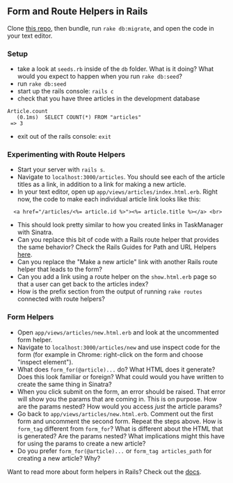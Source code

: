 ## Form and Route Helpers in Rails

Clone [this repo](https://github.com/rwarbelow/form_playground), then bundle, run `rake db:migrate`, and open the code in your text editor. 

### Setup

* take a look at `seeds.rb` inside of the `db` folder. What is it doing? What would you expect to happen when you run `rake db:seed`? 
* run `rake db:seed`
* start up the rails console: `rails c`
* check that you have three articles in the development database

```
Article.count
   (0.1ms)  SELECT COUNT(*) FROM "articles"
 => 3 
```

* exit out of the rails console: `exit`

### Experimenting with Route Helpers

* Start your server with `rails s`.
* Navigate to `localhost:3000/articles`. You should see each of the article titles as a link, in addition to a link for making a new article. 
* In your text editor, open up `app/views/articles/index.html.erb`. Right now, the code to make each individual article link looks like this:

```erb
  <a href="/articles/<%= article.id %>"><%= article.title %></a> <br>
```

* This should look pretty similar to how you created links in TaskManager with Sinatra. 
* Can you replace this bit of code with a Rails route helper that provides the same behavior? Check the Rails Guides for Path and URL Helpers [here](http://guides.rubyonrails.org/routing.html#path-and-url-helpers). 
* Can you replace the "Make a new article" link with another Rails route helper that leads to the form?
* Can you add a link using a route helper on the `show.html.erb` page so that a user can get back to the articles index? 
* How is the prefix section from the output of running `rake routes` connected with route helpers? 

### Form Helpers

* Open `app/views/articles/new.html.erb` and look at the uncommented form helper.
* Navigate to `localhost:3000/articles/new` and use inspect code for the form (for example in Chrome: right-click on the form and choose "inspect element").
* What does `form_for(@article)...` do? What HTML does it generate? Does this look familiar or foreign? What could would you have written to create the same thing in Sinatra? 
* When you click submit on the form, an error should be raised. That error will show you the params that are coming in. This is on purpose. How are the params nested? How would you access *just* the article params?
* Go back to `app/views/articles/new.html.erb`. Comment out the first form and uncomment the second form. Repeat the steps above. How is `form_tag` different from `form_for`? What is different about the HTML that is generated? Are the params nested? What implications might this have for using the params to create a new article? 
* Do you prefer `form_for(@article)...` or `form_tag articles_path` for creating a new article? Why? 

Want to read more about form helpers in Rails? Check out the [docs](http://guides.rubyonrails.org/form_helpers.html). 
